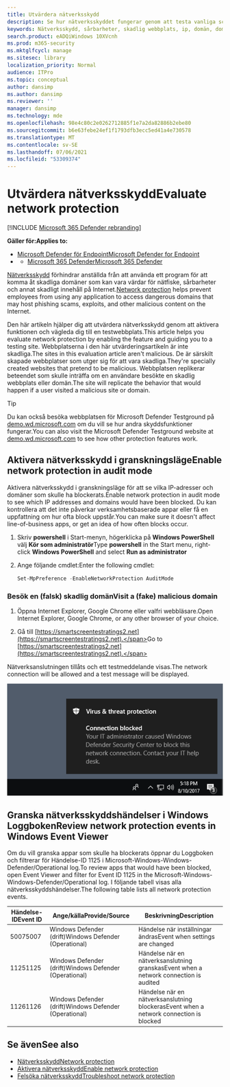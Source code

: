 ```yaml
---
title: Utvärdera nätverksskydd
description: Se hur nätverksskyddet fungerar genom att testa vanliga scenarier som det skyddar mot.
keywords: Nätverksskydd, sårbarheter, skadlig webbplats, ip, domän, domäner, utvärdera, testa, demo
search.product: eADQiWindows 10XVcnh
ms.prod: m365-security
ms.mktglfcycl: manage
ms.sitesec: library
localization_priority: Normal
audience: ITPro
ms.topic: conceptual
author: dansimp
ms.author: dansimp
ms.reviewer: ''
manager: dansimp
ms.technology: mde
ms.openlocfilehash: 98e4c80c2e0262712885f1e7a2da82886b2ebe80
ms.sourcegitcommit: b6e63febe24ef1f1793dfb3ecc5ed41a4e730578
ms.translationtype: MT
ms.contentlocale: sv-SE
ms.lasthandoff: 07/06/2021
ms.locfileid: "53309374"
---
```

# <a name="evaluate-network-protection"></a><span data-ttu-id="9e7ca-104">Utvärdera nätverksskydd</span><span class="sxs-lookup"><span data-stu-id="9e7ca-104">Evaluate network protection</span></span>

[!INCLUDE [Microsoft 365 Defender rebranding](../../includes/microsoft-defender.md)]

<span data-ttu-id="9e7ca-105">**Gäller för:**</span><span class="sxs-lookup"><span data-stu-id="9e7ca-105">**Applies to:**</span></span>
- [<span data-ttu-id="9e7ca-106">Microsoft Defender för Endpoint</span><span class="sxs-lookup"><span data-stu-id="9e7ca-106">Microsoft Defender for Endpoint</span></span>](https://go.microsoft.com/fwlink/?linkid=2154037)
- - [<span data-ttu-id="9e7ca-107">Microsoft 365 Defender</span><span class="sxs-lookup"><span data-stu-id="9e7ca-107">Microsoft 365 Defender</span></span>](https://go.microsoft.com/fwlink/?linkid=2118804)

<span data-ttu-id="9e7ca-108">[Nätverksskydd](network-protection.md) förhindrar anställda från att använda ett program för att komma åt skadliga domäner som kan vara värdar för nätfiske, sårbarheter och annat skadligt innehåll på Internet.</span><span class="sxs-lookup"><span data-stu-id="9e7ca-108">[Network protection](network-protection.md) helps prevent employees from using any application to access dangerous domains that may host phishing scams, exploits, and other malicious content on the Internet.</span></span>

<span data-ttu-id="9e7ca-109">Den här artikeln hjälper dig att utvärdera nätverksskydd genom att aktivera funktionen och vägleda dig till en testwebbplats.</span><span class="sxs-lookup"><span data-stu-id="9e7ca-109">This article helps you evaluate network protection by enabling the feature and guiding you to a testing site.</span></span> <span data-ttu-id="9e7ca-110">Webbplatserna i den här utvärderingsartikeln är inte skadliga.</span><span class="sxs-lookup"><span data-stu-id="9e7ca-110">The sites in this evaluation article aren't malicious.</span></span> <span data-ttu-id="9e7ca-111">De är särskilt skapade webbplatser som utger sig för att vara skadliga.</span><span class="sxs-lookup"><span data-stu-id="9e7ca-111">They're specially created websites that pretend to be malicious.</span></span> <span data-ttu-id="9e7ca-112">Webbplatsen replikerar beteendet som skulle inträffa om en användare besökte en skadlig webbplats eller domän.</span><span class="sxs-lookup"><span data-stu-id="9e7ca-112">The site will replicate the behavior that would happen if a user visited a malicious site or domain.</span></span>

> [!TIP]
> <span data-ttu-id="9e7ca-113">Du kan också besöka webbplatsen för Microsoft Defender Testground på [demo.wd.microsoft.com](https://demo.wd.microsoft.com?ocid=cx-wddocs-testground) om du vill se hur andra skyddsfunktioner fungerar.</span><span class="sxs-lookup"><span data-stu-id="9e7ca-113">You can also visit the Microsoft Defender Testground website at [demo.wd.microsoft.com](https://demo.wd.microsoft.com?ocid=cx-wddocs-testground) to see how other protection features work.</span></span>

## <a name="enable-network-protection-in-audit-mode"></a><span data-ttu-id="9e7ca-114">Aktivera nätverksskydd i granskningsläge</span><span class="sxs-lookup"><span data-stu-id="9e7ca-114">Enable network protection in audit mode</span></span>

<span data-ttu-id="9e7ca-115">Aktivera nätverksskydd i granskningsläge för att se vilka IP-adresser och domäner som skulle ha blockerats.</span><span class="sxs-lookup"><span data-stu-id="9e7ca-115">Enable network protection in audit mode to see which IP addresses and domains would have been blocked.</span></span> <span data-ttu-id="9e7ca-116">Du kan kontrollera att det inte påverkar verksamhetsbaserade appar eller få en uppfattning om hur ofta block uppstår.</span><span class="sxs-lookup"><span data-stu-id="9e7ca-116">You can make sure it doesn't affect line-of-business apps, or get an idea of how often blocks occur.</span></span>

1. <span data-ttu-id="9e7ca-117">Skriv **powershell** i Start-menyn, högerklicka på **Windows PowerShell** välj **Kör som administratör**</span><span class="sxs-lookup"><span data-stu-id="9e7ca-117">Type **powershell** in the Start menu, right-click **Windows PowerShell** and select **Run as administrator**</span></span>
2. <span data-ttu-id="9e7ca-118">Ange följande cmdlet:</span><span class="sxs-lookup"><span data-stu-id="9e7ca-118">Enter the following cmdlet:</span></span>

    ```PowerShell
    Set-MpPreference -EnableNetworkProtection AuditMode
    ```

### <a name="visit-a-fake-malicious-domain"></a><span data-ttu-id="9e7ca-119">Besök en (falsk) skadlig domän</span><span class="sxs-lookup"><span data-stu-id="9e7ca-119">Visit a (fake) malicious domain</span></span>

1. <span data-ttu-id="9e7ca-120">Öppna Internet Explorer, Google Chrome eller valfri webbläsare.</span><span class="sxs-lookup"><span data-stu-id="9e7ca-120">Open Internet Explorer, Google Chrome, or any other browser of your choice.</span></span>

1. <span data-ttu-id="9e7ca-121">Gå till [https://smartscreentestratings2.net](https://smartscreentestratings2.net).</span><span class="sxs-lookup"><span data-stu-id="9e7ca-121">Go to [https://smartscreentestratings2.net](https://smartscreentestratings2.net).</span></span>

<span data-ttu-id="9e7ca-122">Nätverksanslutningen tillåts och ett testmeddelande visas.</span><span class="sxs-lookup"><span data-stu-id="9e7ca-122">The network connection will be allowed and a test message will be displayed.</span></span>

![Exempelmeddelande om att anslutningen är blockerad: IT-administratören orsakade Windows-säkerhet blockera den här nätverksanslutningen.](images/np-notif.png)

## <a name="review-network-protection-events-in-windows-event-viewer"></a><span data-ttu-id="9e7ca-125">Granska nätverksskyddshändelser i Windows Loggboken</span><span class="sxs-lookup"><span data-stu-id="9e7ca-125">Review network protection events in Windows Event Viewer</span></span>

<span data-ttu-id="9e7ca-126">Om du vill granska appar som skulle ha blockerats öppnar du Loggboken och filtrerar för Händelse-ID 1125 i Microsoft-Windows-Windows-Defender/Operational log.</span><span class="sxs-lookup"><span data-stu-id="9e7ca-126">To review apps that would have been blocked, open Event Viewer and filter for Event ID 1125 in the Microsoft-Windows-Windows-Defender/Operational log.</span></span> <span data-ttu-id="9e7ca-127">I följande tabell visas alla nätverksskyddshändelser.</span><span class="sxs-lookup"><span data-stu-id="9e7ca-127">The following table lists all network protection events.</span></span>

| <span data-ttu-id="9e7ca-128">Händelse-ID</span><span class="sxs-lookup"><span data-stu-id="9e7ca-128">Event ID</span></span> | <span data-ttu-id="9e7ca-129">Ange/källa</span><span class="sxs-lookup"><span data-stu-id="9e7ca-129">Provide/Source</span></span> | <span data-ttu-id="9e7ca-130">Beskrivning</span><span class="sxs-lookup"><span data-stu-id="9e7ca-130">Description</span></span> |
|-|-|-|
|<span data-ttu-id="9e7ca-131">5007</span><span class="sxs-lookup"><span data-stu-id="9e7ca-131">5007</span></span> | <span data-ttu-id="9e7ca-132">Windows Defender (drift)</span><span class="sxs-lookup"><span data-stu-id="9e7ca-132">Windows Defender (Operational)</span></span> | <span data-ttu-id="9e7ca-133">Händelse när inställningar ändras</span><span class="sxs-lookup"><span data-stu-id="9e7ca-133">Event when settings are changed</span></span> |
|<span data-ttu-id="9e7ca-134">1125</span><span class="sxs-lookup"><span data-stu-id="9e7ca-134">1125</span></span> | <span data-ttu-id="9e7ca-135">Windows Defender (drift)</span><span class="sxs-lookup"><span data-stu-id="9e7ca-135">Windows Defender (Operational)</span></span> | <span data-ttu-id="9e7ca-136">Händelse när en nätverksanslutning granskas</span><span class="sxs-lookup"><span data-stu-id="9e7ca-136">Event when a network connection is audited</span></span> |
|<span data-ttu-id="9e7ca-137">1126</span><span class="sxs-lookup"><span data-stu-id="9e7ca-137">1126</span></span> | <span data-ttu-id="9e7ca-138">Windows Defender (drift)</span><span class="sxs-lookup"><span data-stu-id="9e7ca-138">Windows Defender (Operational)</span></span> | <span data-ttu-id="9e7ca-139">Händelse när en nätverksanslutning blockeras</span><span class="sxs-lookup"><span data-stu-id="9e7ca-139">Event when a network connection is blocked</span></span> |

## <a name="see-also"></a><span data-ttu-id="9e7ca-140">Se även</span><span class="sxs-lookup"><span data-stu-id="9e7ca-140">See also</span></span>

* [<span data-ttu-id="9e7ca-141">Nätverksskydd</span><span class="sxs-lookup"><span data-stu-id="9e7ca-141">Network protection</span></span>](network-protection.md)
* [<span data-ttu-id="9e7ca-142">Aktivera nätverksskydd</span><span class="sxs-lookup"><span data-stu-id="9e7ca-142">Enable network protection</span></span>](enable-network-protection.md)
* [<span data-ttu-id="9e7ca-143">Felsöka nätverksskydd</span><span class="sxs-lookup"><span data-stu-id="9e7ca-143">Troubleshoot network protection</span></span>](troubleshoot-np.md)
